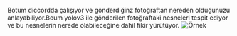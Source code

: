 Botum diccordda çalışıyor ve gönderdiğinz fotoğraftan nereden olduğunuzu anlayabiliyor.Boum yolov3 ile gönderilen fotoğraftaki nesneleri tespit ediyor ve bu nesnelerin nerede olabileceğine dahil fikir yürütüyor.
 ![Örnek]()
